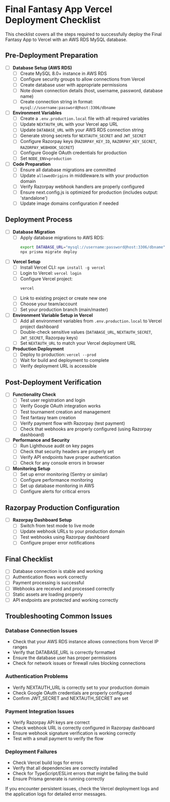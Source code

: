 # Final Fantasy App Vercel Deployment Checklist

This checklist covers all the steps required to successfully deploy the Final Fantasy App to Vercel with an AWS RDS MySQL database.

## Pre-Deployment Preparation

- [ ] **Database Setup (AWS RDS)**
  - [ ] Create MySQL 8.0+ instance in AWS RDS
  - [ ] Configure security groups to allow connections from Vercel
  - [ ] Create database user with appropriate permissions
  - [ ] Note down connection details (host, username, password, database name)
  - [ ] Create connection string in format: `mysql://username:password@host:3306/dbname`

- [ ] **Environment Variables**
  - [ ] Create a `.env.production.local` file with all required variables
  - [ ] Update `NEXTAUTH_URL` with your Vercel app URL
  - [ ] Update `DATABASE_URL` with your AWS RDS connection string
  - [ ] Generate strong secrets for `NEXTAUTH_SECRET` and `JWT_SECRET`
  - [ ] Configure Razorpay keys (`RAZORPAY_KEY_ID`, `RAZORPAY_KEY_SECRET`, `RAZORPAY_WEBHOOK_SECRET`)
  - [ ] Configure Google OAuth credentials for production
  - [ ] Set `NODE_ENV=production`

- [ ] **Code Preparation**
  - [ ] Ensure all database migrations are committed
  - [ ] Update `allowedOrigins` in middleware.ts with your production domain
  - [ ] Verify Razorpay webhook handlers are properly configured
  - [ ] Ensure next.config.js is optimized for production (includes output: 'standalone')
  - [ ] Update image domains configuration if needed

## Deployment Process

- [ ] **Database Migration**
  - [ ] Apply database migrations to AWS RDS:
    ```bash
    export DATABASE_URL="mysql://username:password@host:3306/dbname"
    npx prisma migrate deploy
    ```

- [ ] **Vercel Setup**
  - [ ] Install Vercel CLI: `npm install -g vercel`
  - [ ] Login to Vercel: `vercel login`
  - [ ] Configure Vercel project:
    ```bash
    vercel
    ```
  - [ ] Link to existing project or create new one
  - [ ] Choose your team/account
  - [ ] Set your production branch (main/master)

- [ ] **Environment Variable Setup in Vercel**
  - [ ] Add all environment variables from `.env.production.local` to Vercel project dashboard
  - [ ] Double-check sensitive values (`DATABASE_URL`, `NEXTAUTH_SECRET`, `JWT_SECRET`, Razorpay keys)
  - [ ] Set `NEXTAUTH_URL` to match your Vercel deployment URL

- [ ] **Production Deployment**
  - [ ] Deploy to production: `vercel --prod`
  - [ ] Wait for build and deployment to complete
  - [ ] Verify deployment URL is accessible

## Post-Deployment Verification

- [ ] **Functionality Check**
  - [ ] Test user registration and login
  - [ ] Verify Google OAuth integration works
  - [ ] Test tournament creation and management
  - [ ] Test fantasy team creation
  - [ ] Verify payment flow with Razorpay (test payment)
  - [ ] Check that webhooks are properly configured (using Razorpay dashboard)

- [ ] **Performance and Security**
  - [ ] Run Lighthouse audit on key pages
  - [ ] Check that security headers are properly set
  - [ ] Verify API endpoints have proper authentication
  - [ ] Check for any console errors in browser

- [ ] **Monitoring Setup**
  - [ ] Set up error monitoring (Sentry or similar)
  - [ ] Configure performance monitoring
  - [ ] Set up database monitoring in AWS
  - [ ] Configure alerts for critical errors

## Razorpay Production Configuration

- [ ] **Razorpay Dashboard Setup**
  - [ ] Switch from test mode to live mode
  - [ ] Update webhook URLs to your production domain
  - [ ] Test webhooks using Razorpay dashboard
  - [ ] Configure proper error notifications

## Final Checklist

- [ ] Database connection is stable and working
- [ ] Authentication flows work correctly
- [ ] Payment processing is successful
- [ ] Webhooks are received and processed correctly
- [ ] Static assets are loading properly
- [ ] API endpoints are protected and working correctly

## Troubleshooting Common Issues

### Database Connection Issues
- Check that your AWS RDS instance allows connections from Vercel IP ranges
- Verify that DATABASE_URL is correctly formatted
- Ensure the database user has proper permissions
- Check for network issues or firewall rules blocking connections

### Authentication Problems
- Verify NEXTAUTH_URL is correctly set to your production domain
- Check Google OAuth credentials are properly configured
- Confirm JWT_SECRET and NEXTAUTH_SECRET are set

### Payment Integration Issues
- Verify Razorpay API keys are correct
- Check webhook URL is correctly configured in Razorpay dashboard
- Ensure webhook signature verification is working correctly
- Test with a small payment to verify the flow

### Deployment Failures
- Check Vercel build logs for errors
- Verify that all dependencies are correctly installed
- Check for TypeScript/ESLint errors that might be failing the build
- Ensure Prisma generate is running correctly

If you encounter persistent issues, check the Vercel deployment logs and the application logs for detailed error messages. 